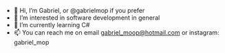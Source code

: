 - 👋 Hi, I’m Gabriel, or @gabrielmop if you prefer
- 👀 I’m interested in software development in general
- 🌱 I’m currently learning C#
- 📫 You can reach me on email <gabriel_moop@hotmail.com> or instagram: gabriel_mop

<!---
gabrielmop/gabrielmop is a ✨ special ✨ repository because its `README.md` (this file) appears on your GitHub profile.
You can click the Preview link to take a look at your changes.
--->
